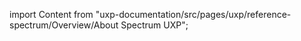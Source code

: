 
import Content from "uxp-documentation/src/pages/uxp/reference-spectrum/Overview/About Spectrum UXP";

<Content query="product=xd"/>
